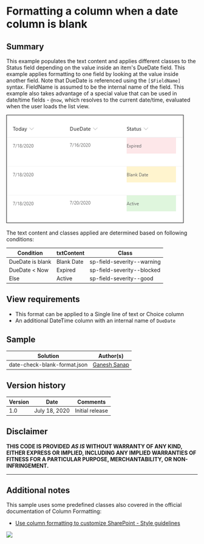 # Formatting a column when a date column is blank

## Summary
This example populates the text content and applies different classes to the Status field depending on the value inside an item's DueDate field. This example applies formatting to one field by looking at the value inside another field. Note that DueDate is referenced using the `[$FieldName]` syntax. FieldName is assumed to be the internal name of the field. This example also takes advantage of a special value that can be used in date/time fields - `@now`, which resolves to the current date/time, evaluated when the user loads the list view.

![screenshot of the sample](./screenshot.png)

The text content and classes applied are determined based on following conditions:

|Condition|txtContent|Class|
|---|---|---|
|DueDate is blank|Blank Date|sp-field-severity--warning|
|DueDate < Now|Expired|sp-field-severity--blocked|
|Else|Active|sp-field-severity--good|

## View requirements
- This format can be applied to a Single line of text or Choice column
- An additional DateTime column with an internal name of `DueDate`


## Sample

Solution|Author(s)
--------|---------
date-check-blank-format.json | [Ganesh Sanap](https://twitter.com/ganeshsanap20)

## Version history

Version|Date|Comments
-------|----|--------
1.0|July 18, 2020|Initial release

## Disclaimer
**THIS CODE IS PROVIDED *AS IS* WITHOUT WARRANTY OF ANY KIND, EITHER EXPRESS OR IMPLIED, INCLUDING ANY IMPLIED WARRANTIES OF FITNESS FOR A PARTICULAR PURPOSE, MERCHANTABILITY, OR NON-INFRINGEMENT.**

---

## Additional notes
This sample uses some predefined classes also covered in the official documentation of Column Formatting:

- [Use column formatting to customize SharePoint - Style guidelines](https://docs.microsoft.com/en-us/sharepoint/dev/declarative-customization/column-formatting#style-guidelines)

<img src="https://telemetry.sharepointpnp.com/sp-dev-list-formatting/column-samples/date-check-blank-format" />
